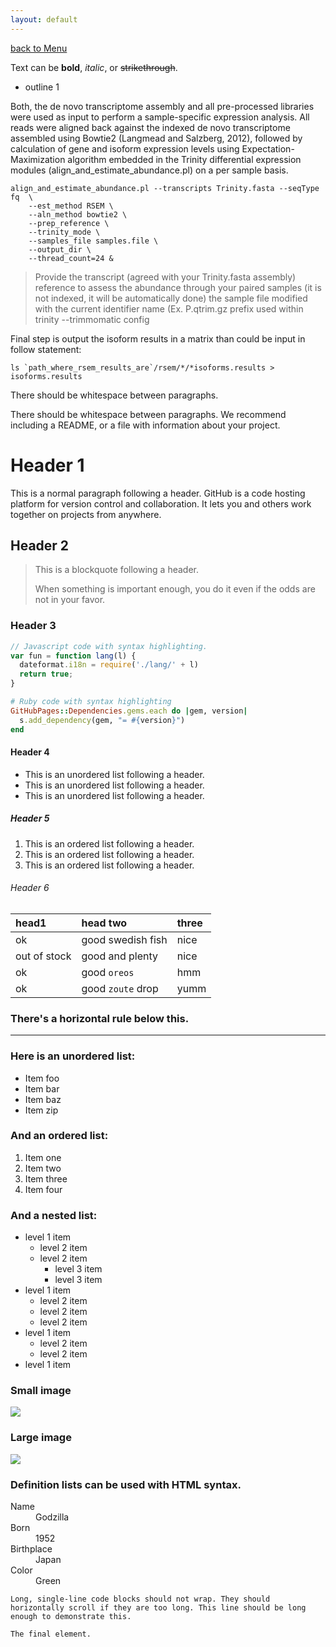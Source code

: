 ```yaml
---
layout: default
---
```

[back to Menu](../)

Text can be **bold**, _italic_, or ~~strikethrough~~.

- outline 1

Both, the de novo transcriptome assembly and all pre-processed libraries were used as input to perform a sample-specific expression analysis. All reads were aligned back against the indexed de novo transcriptome assembled using Bowtie2 (Langmead and Salzberg, 2012), followed by calculation of gene and isoform expression levels using Expectation-Maximization algorithm embedded in the Trinity differential expression modules (align_and_estimate_abundance.pl) on a per sample basis.

```shell
align_and_estimate_abundance.pl --transcripts Trinity.fasta --seqType fq  \
    --est_method RSEM \
    --aln_method bowtie2 \
    --prep_reference \
    --trinity_mode \
    --samples_file samples.file \ 
    --output_dir \
    --thread_count=24 &

```

>  Provide the transcript (agreed with your Trinity.fasta assembly) reference to assess the abundance through your paired samples (it is not indexed, it will be automatically done)
> the sample file modified with the current identifier name (Ex. P.qtrim.gz prefix used within trinity --trimmomatic config

Final step is output the isoform results in a matrix than could be input in follow statement:

```
ls `path_where_rsem_results_are`/rsem/*/*isoforms.results > isoforms.results
```

There should be whitespace between paragraphs.

There should be whitespace between paragraphs. We recommend including a README, or a file with information about your project.

# [](#header-1)Header 1

This is a normal paragraph following a header. GitHub is a code hosting platform for version control and collaboration. It lets you and others work together on projects from anywhere.

## [](#header-2)Header 2

> This is a blockquote following a header.
>
> When something is important enough, you do it even if the odds are not in your favor.

### [](#header-3)Header 3

```js
// Javascript code with syntax highlighting.
var fun = function lang(l) {
  dateformat.i18n = require('./lang/' + l)
  return true;
}
```

```ruby
# Ruby code with syntax highlighting
GitHubPages::Dependencies.gems.each do |gem, version|
  s.add_dependency(gem, "= #{version}")
end
```

#### [](#header-4)Header 4

*   This is an unordered list following a header.
*   This is an unordered list following a header.
*   This is an unordered list following a header.

##### [](#header-5)Header 5

1.  This is an ordered list following a header.
2.  This is an ordered list following a header.
3.  This is an ordered list following a header.

###### [](#header-6)Header 6

| head1        | head two          | three |
|:-------------|:------------------|:------|
| ok           | good swedish fish | nice  |
| out of stock | good and plenty   | nice  |
| ok           | good `oreos`      | hmm   |
| ok           | good `zoute` drop | yumm  |

### There's a horizontal rule below this.

* * *

### Here is an unordered list:

*   Item foo
*   Item bar
*   Item baz
*   Item zip

### And an ordered list:

1.  Item one
1.  Item two
1.  Item three
1.  Item four

### And a nested list:

- level 1 item
  - level 2 item
  - level 2 item
    - level 3 item
    - level 3 item
- level 1 item
  - level 2 item
  - level 2 item
  - level 2 item
- level 1 item
  - level 2 item
  - level 2 item
- level 1 item

### Small image

![](https://assets-cdn.github.com/images/icons/emoji/octocat.png)

### Large image

![](https://guides.github.com/activities/hello-world/branching.png)


### Definition lists can be used with HTML syntax.

<dl>
<dt>Name</dt>
<dd>Godzilla</dd>
<dt>Born</dt>
<dd>1952</dd>
<dt>Birthplace</dt>
<dd>Japan</dd>
<dt>Color</dt>
<dd>Green</dd>
</dl>

```
Long, single-line code blocks should not wrap. They should horizontally scroll if they are too long. This line should be long enough to demonstrate this.
```

```
The final element.
```
